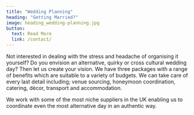 ```yaml
---
title: "Wedding Planning"
heading: "Getting Married?"
image: heading_wedding-planning.jpg
button:
  text: Read More
  link: /contact/
---
```


Not interested in dealing with the stress and headache of organising it yourself? Do you envision an alternative, quirky or cross cultural wedding day? Then let us create your vision. We have three packages with a range of benefits which are suitable to a variety of budgets. We can take care of every last detail including; venue sourcing, honeymoon coordination, catering, décor, transport and accommodation.

We work with some of the most niche suppliers in the UK enabling us to coordinate even the most alternative day in an authentic way.

